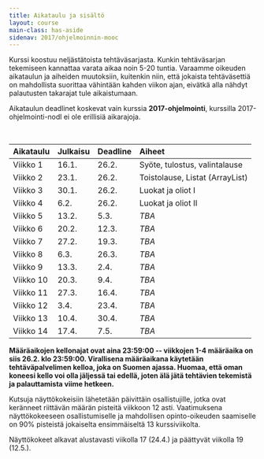 ```yaml
---
title: Aikataulu ja sisältö
layout: course
main-class: has-aside
sidenav: 2017/ohjelmoinnin-mooc
---
```


Kurssi koostuu neljästätoista tehtäväsarjasta.
Kunkin tehtäväsarjan tekemiseen kannattaa varata aikaa noin 5-20 tuntia.
Varaamme oikeuden aikataulun ja aiheiden muutoksiin, kuitenkin niin, että jokaista tehtäväsettiä on mahdollista suorittaa vähintään kahden viikon ajan, eivätkä alla nähdyt palautusten takarajat tule aikaistumaan.

Aikataulun deadlinet koskevat vain kurssia **2017-ohjelmointi**, kurssilla 2017-ohjelmointi-nodl ei ole erillisiä aikarajoja.
 
&nbsp;

Aikataulu   | Julkaisu  | Deadline  | Aiheet
:---------  |:--------- |:--------  |:-------
Viikko 1    | 16.1.     | 26.2.     |  Syöte, tulostus, valintalause
Viikko 2    | 23.1.     | 26.2.     |  Toistolause, Listat (ArrayList)
Viikko 3    | 30.1.     | 26.2.     |  Luokat ja oliot I
Viikko 4    | 6.2.      | 26.2.     |  Luokat ja oliot II
Viikko 5    | 13.2.     | 5.3.      |  *TBA*
Viikko 6    | 20.2.     | 12.3.     |  *TBA*
Viikko 7    | 27.2.     | 19.3.     |  *TBA*
Viikko 8    | 6.3.      | 26.3.     |  *TBA*
Viikko 9    | 13.3.     | 2.4.      |  *TBA*
Viikko 10   | 20.3.     | 9.4.      |  *TBA*
Viikko 11   | 27.3.     | 16.4.     |  *TBA*
Viikko 12   | 3.4.      | 23.4.     |  *TBA*
Viikko 13   | 10.4.     | 30.4.     |  *TBA*
Viikko 14   | 17.4.     | 7.5.      |  *TBA*

**Määräaikojen kellonajat ovat aina 23:59:00 -- viikkojen 1-4 määräaika on siis 26.2. klo 23:59:00. Virallisena määräaikana käytetään tehtäväpalvelimen kelloa, joka on Suomen ajassa. Huomaa, että oman koneesi kello voi olla jäljessä tai edellä, joten älä jätä tehtävien tekemistä ja palauttamista viime hetkeen.**

Kutsuja näyttökokeisiin lähetetään päivittäin osallistujille, jotka ovat keränneet riittävän määrän pisteitä viikkoon 12 asti. Vaatimuksena näyttökokeeseen osallistumiselle ja mahdollisen opinto-oikeuden saamiselle on 90% pisteistä jokaiselta ensimmäiseltä 13 kurssiviikolta.

Näyttökokeet alkavat alustavasti viikolla 17 (24.4.) ja päättyvät viikolla 19 (12.5.).
